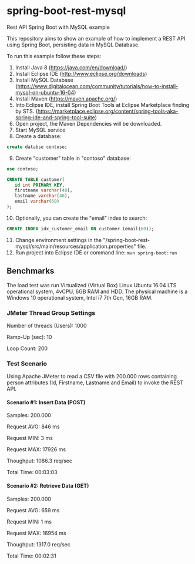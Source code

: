 # spring-boot-rest-mysql
Rest API Spring Boot with MySQL example

This repository aims to show an example of how to implement a REST API using Spring Boot, persisting data in MySQL Database.

To run this example follow these steps:

1. Install Java 8 (https://java.com/en/download/)
2. Install Eclipse IDE (http://www.eclipse.org/downloads)
3. Install MySQL Database (https://www.digitalocean.com/community/tutorials/how-to-install-mysql-on-ubuntu-16-04)
4. Install Maven (https://maven.apache.org/)
5. Into Eclipse IDE, install Spring Boot Tools at Eclipse Marketplace finding by STS. (https://marketplace.eclipse.org/content/spring-tools-aka-spring-ide-and-spring-tool-suite)
6. Open project, the Maven Dependencies will be downloaded.
7. Start MySQL service
8. Create a database:
```sql
create databse contoso;
```
9. Create "customer" table in "contoso" database:
```sql
use contoso;

CREATE TABLE customer(
   id int PRIMARY KEY,
   firstname varchar(40),
   lastname varchar(40),
   email varchar(60)
);
```
    
10. Optionally, you can create the "email" index to search:
```sql
CREATE INDEX idx_customer_email ON customer (email(60));
```
11. Change environment settings in the "/spring-boot-rest-mysql/src/main/resources/application.properties" file.
12. Run project into Eclipse IDE or command line: `mvn spring-boot:run`

## Benchmarks

The load test was run Virtualized (Virtual Box) Linux Ubuntu 16.04 LTS operational system, 4vCPU, 6GB RAM and HDD. The physical machine is a Windows 10 operational system, Intel i7 7th Gen, 16GB RAM.

### JMeter Thread Group Settings

Number of threads (Users): 1000

Ramp-Up (sec): 10

Loop Count: 200

### Test Scenario

Using Apache JMeter to read a CSV file with 200.000 rows containing person attributes (Id, Firstname, Lastname and Email) to invoke the REST API.

#### Scenario #1: Insert Data (POST)

Samples: 200.000

Request AVG: 846 ms

Request MIN: 3 ms

Request MAX: 17926 ms

Thoughput: 1086.3 req/sec

Total Time: 00:03:03

#### Scenario #2: Retrieve Data (GET)

Samples: 200.000

Request AVG: 659 ms

Request MIN: 1 ms

Request MAX: 16954 ms

Thoughput: 1317.0 req/sec

Total Time: 00:02:31




